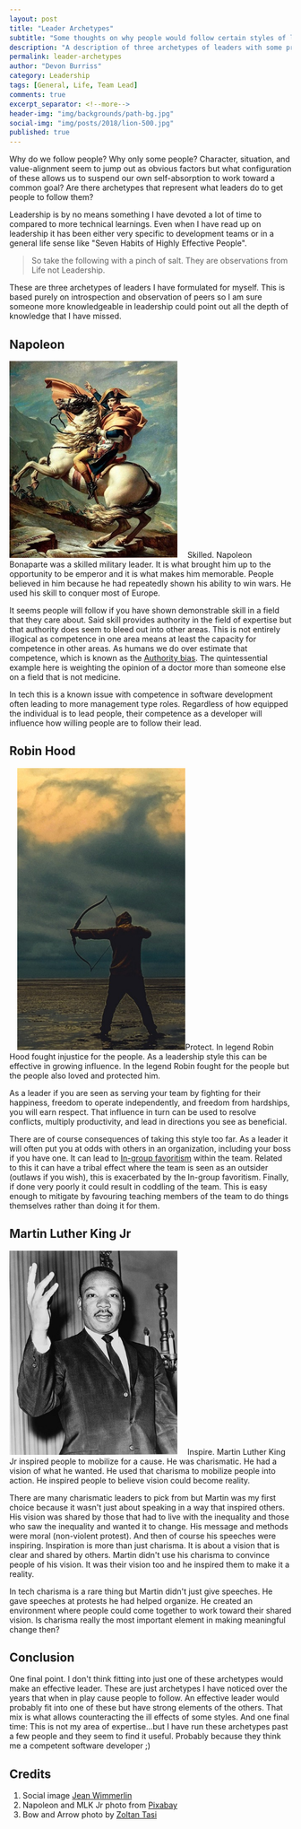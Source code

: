 ```yaml
---
layout: post
title: "Leader Archetypes"
subtitle: "Some thoughts on why people would follow certain styles of leadership"
description: "A description of three archetypes of leaders with some pros and cons of styles"
permalink: leader-archetypes
author: "Devon Burriss"
category: Leadership
tags: [General, Life, Team Lead]
comments: true
excerpt_separator: <!--more-->
header-img: "img/backgrounds/path-bg.jpg"
social-img: "img/posts/2018/lion-500.jpg"
published: true
---
```


Why do we follow people? Why only some people? Character, situation, and value-alignment seem to jump out as obvious factors but what configuration of these allows us to suspend our own self-absorption to work toward a common goal? Are there archetypes that represent what leaders do to get people to follow them?
<!--more-->
Leadership is by no means something I have devoted a lot of time to compared to more technical learnings. Even when I have read up on leadership it has been either very specific to development teams or in a general life sense like "Seven Habits of Highly Effective People".

> So take the following with a pinch of salt. They are observations from Life not Leadership.

These are three archetypes of leaders I have formulated for myself. This is based purely on introspection and observation of peers so I am sure someone more knowledgeable in leadership could point out all the depth of knowledge that I have missed.

## Napoleon

<img src="../img/posts/2018/napoleon-bonaparte-400.jpg" alt="Napoleon Bonaparte" class="img-rounded pull-left" width="300" style="margin-right: 1em;"> Skilled. Napoleon Bonaparte was a skilled military leader. It is what brought him up to the opportunity to be emperor and it is what makes him memorable. People believed in him because he had repeatedly shown his ability to win wars. He used his skill to conquer most of Europe.

It seems people will follow if you have shown demonstrable skill in a field that they care about. Said skill provides authority in the field of expertise but that authority does seem to bleed out into other areas. This is not entirely illogical as competence in one area means at least the capacity for competence in other areas. As humans we do over estimate that competence, which is known as the [Authority bias](https://en.wikipedia.org/wiki/Authority_bias). The quintessential example here is weighting the opinion of a doctor more than someone else on a field that is not medicine.

In tech this is a known issue with competence in software development often leading to more management type roles. Regardless of how equipped the individual is to lead people, their competence as a developer will influence how willing people are to follow their lead.

## Robin Hood

<img src="../img/posts/2018/robin-hood-400.jpg" alt="Robin Hood" class="img-rounded pull-right" width="300" style="margin-left: 1em;">Protect. In legend Robin Hood fought injustice for the people. As a leadership style this can be effective in growing influence. In the legend Robin fought for the people but the people also loved and protected him.

As a leader if you are seen as serving your team by fighting for their happiness, freedom to operate independently, and freedom from hardships, you will earn respect. That influence in turn can be used to resolve conflicts, multiply productivity, and lead in directions you see as beneficial.

There are of course consequences of taking this style too far. As a leader it will often put you at odds with others in an organization, including your boss if you have one. It can lead to [In-group favoritism](https://en.wikipedia.org/wiki/In-group_favoritism) within the team. Related to this it can have a tribal effect where the team is seen as an outsider (outlaws if you wish), this is exacerbated by the In-group favoritism. Finally, if done very poorly it could result in coddling of the team. This is easy enough to mitigate by favouring teaching members of the team to do things themselves rather than doing it for them.

## Martin Luther King Jr

<img src="../img/posts/2018/martin-luther-king-jr-400.jpg" alt="Martin Luther King Jr" class="img-rounded pull-left" width="300" style="margin-right: 1em;"> Inspire. Martin Luther King Jr inspired people to mobilize for a cause. He was charismatic. He had a vision of what he wanted. He used that charisma to mobilize people into action. He inspired people to believe vision could become reality.

There are many charismatic leaders to pick from but Martin was my first choice because it wasn't just about speaking in a way that inspired others. His vision was shared by those that had to live with the inequality and those who saw the inequality and wanted it to change. His message and methods were moral (non-violent protest). And then of course his speeches were inspiring. Inspiration is more than just charisma. It is about a vision that is clear and shared by others. Martin didn't use his charisma to convince people of his vision. It was their vision too and he inspired them to make it a reality.

In tech charisma is a rare thing but Martin didn't just give speeches. He gave speeches at protests he had helped organize. He created an environment where people could come together to work toward their shared vision. Is charisma really the most important element in making meaningful change then?

## Conclusion

One final point. I don't think fitting into just one of these archetypes would make an effective leader. These are just archetypes I have noticed over the years that when in play cause people to follow. An effective leader would probably fit into one of these but have strong elements of the others. That mix is what allows counteracting the ill effects of some styles.
And one final time: This is not my area of expertise...but I have run these archetypes past a few people and they seem to find it useful. Probably because they think me a competent software developer ;)

## Credits

1. Social image [Jean Wimmerlin](https://unsplash.com/@jwimmerli)
1. Napoleon and MLK Jr photo from [Pixabay](https://pixabay.com/)
1. Bow and Arrow photo by [Zoltan Tasi](https://unsplash.com/@zoltantasi)